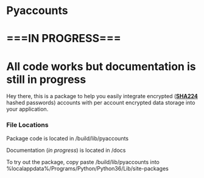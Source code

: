 # Pyaccounts
# ===IN PROGRESS===
# All code works but documentation is still in progress

Hey there, this is a package to help you easily integrate encrypted ([**SHA224**](https://en.wikipedia.org/wiki/SHA-2) hashed passwords) accounts with per account encrypted data storage into your application.

### File Locations
Package code is located in /build/lib/pyaccounts

Documentation (*in progress*) is located in /docs


To try out the package, copy paste /build/lib/pyaccounts into %localappdata%/Programs/Python/Python36/Lib/site-packages
